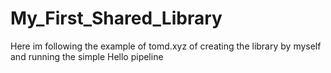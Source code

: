 # My_First_Shared_Library
Here im following the example of tomd.xyz of creating the library by myself and running the simple Hello pipeline

